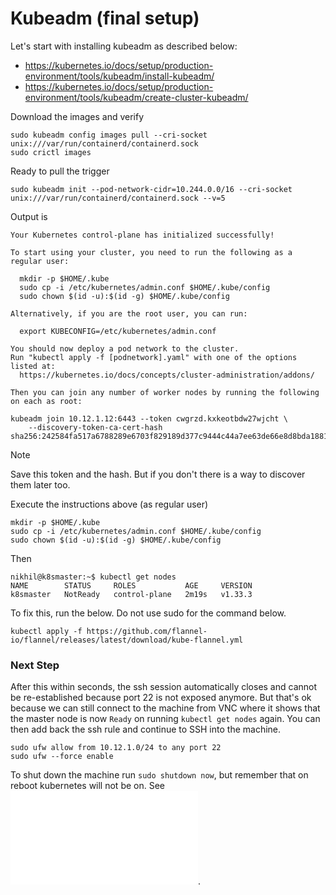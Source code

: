# Kubeadm (final setup)
Let's start with installing kubeadm as described below:
- https://kubernetes.io/docs/setup/production-environment/tools/kubeadm/install-kubeadm/
- https://kubernetes.io/docs/setup/production-environment/tools/kubeadm/create-cluster-kubeadm/


Download the images and verify
```
sudo kubeadm config images pull --cri-socket unix:///var/run/containerd/containerd.sock
sudo crictl images
```

Ready to pull the trigger
```
sudo kubeadm init --pod-network-cidr=10.244.0.0/16 --cri-socket unix:///var/run/containerd/containerd.sock --v=5
```

Output is
```
Your Kubernetes control-plane has initialized successfully!

To start using your cluster, you need to run the following as a regular user:

  mkdir -p $HOME/.kube
  sudo cp -i /etc/kubernetes/admin.conf $HOME/.kube/config
  sudo chown $(id -u):$(id -g) $HOME/.kube/config

Alternatively, if you are the root user, you can run:

  export KUBECONFIG=/etc/kubernetes/admin.conf

You should now deploy a pod network to the cluster.
Run "kubectl apply -f [podnetwork].yaml" with one of the options listed at:
  https://kubernetes.io/docs/concepts/cluster-administration/addons/

Then you can join any number of worker nodes by running the following on each as root:

kubeadm join 10.12.1.12:6443 --token cwgrzd.kxkeotbdw27wjcht \
	--discovery-token-ca-cert-hash sha256:242584fa517a6788289e6703f829189d377c9444c44a7ee63de66e8d8bda1881
```

> [!NOTE]
> Save this token and the hash. But if you don't there is a way to discover them later too.

Execute the instructions above (as regular user)
```
mkdir -p $HOME/.kube
sudo cp -i /etc/kubernetes/admin.conf $HOME/.kube/config
sudo chown $(id -u):$(id -g) $HOME/.kube/config
```

Then
```
nikhil@k8smaster:~$ kubectl get nodes
NAME        STATUS     ROLES           AGE     VERSION
k8smaster   NotReady   control-plane   2m19s   v1.33.3
```

To fix this, run the below.
Do not use sudo for the command below.
```
kubectl apply -f https://github.com/flannel-io/flannel/releases/latest/download/kube-flannel.yml
```

### Next Step
After this within seconds, the ssh session automatically closes and cannot be re-established because port 22 is not exposed anymore. But that's ok because we can still connect to the machine from VNC where it shows that the master node is now `Ready` on running `kubectl get nodes` again. You can then add back the ssh rule and continue to SSH into the machine.

```
sudo ufw allow from 10.12.1.0/24 to any port 22
sudo ufw --force enable
```

To shut down the machine run ```sudo shutdown now```, but remember that on reboot kubernetes will not be on. See ![reboot instructions](./master_step_reboot.README.md).
